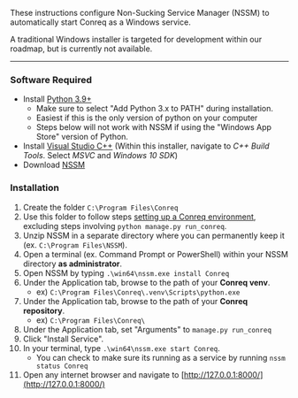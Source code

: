 These instructions configure Non-Sucking Service Manager (NSSM) to automatically start Conreq as a Windows service.

A traditional Windows installer is targeted for development within our roadmap, but is currently not available.

---

### Software Required

-   Install [Python 3.9+](https://www.python.org/downloads/)
    -   Make sure to select "Add Python 3.x to PATH" during installation.
    -   Easiest if this is the only version of python on your computer
    -   Steps below will not work with NSSM if using the "Windows App Store" version of Python.
-   Install [Visual Studio C++](https://visualstudio.microsoft.com/visual-cpp-build-tools/) (Within this installer, navigate to _C++ Build Tools_. Select _MSVC_ and _Windows 10 SDK_)
-   Download [NSSM](https://nssm.cc/download)

### Installation

1. Create the folder `C:\Program Files\Conreq`
2. Use this folder to follow steps [setting up a Conreq environment](/Conreq/develop/run_conreq/#creating-a-production-environment), excluding steps involving `python manage.py run_conreq`.
3. Unzip NSSM in a separate directory where you can permanently keep it (ex. `C:\Program Files\NSSM`).
4. Open a terminal (ex. Command Prompt or PowerShell) within your NSSM directory **as administrator**.
5. Open NSSM by typing `.\win64\nssm.exe install Conreq`
6. Under the Application tab, browse to the path of your **Conreq venv**.
    - ex) `C:\Program Files\Conreq\.venv\Scripts\python.exe`
7. Under the Application tab, browse to the path of your **Conreq repository**.
    - ex) `C:\Program Files\Conreq\`
8. Under the Application tab, set "Arguments" to `manage.py run_conreq`
9. Click "Install Service".
10. In your terminal, type `.\win64\nssm.exe start Conreq`.
    - You can check to make sure its running as a service by running `nssm status Conreq`
11. Open any internet browser and navigate to [http://127.0.0.1:8000/](http://127.0.0.1:8000/)
